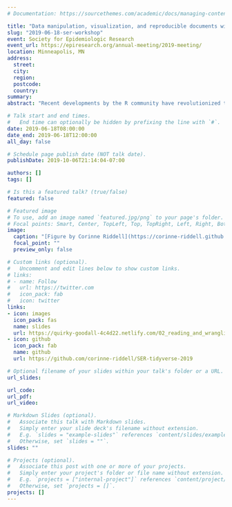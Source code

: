 ```yaml
---
# Documentation: https://sourcethemes.com/academic/docs/managing-content/

title: "Data manipulation, visualization, and reproducible documents with R and the Tidyverse"
slug: "2019-06-18-ser-workshop"
event: Society for Epidemiologic Research
event_url: https://epiresearch.org/annual-meeting/2019-meeting/
location: Minneapolis, MN
address:
  street:
  city:
  region:
  postcode:
  country:
summary:
abstract: "Recent developments by the R community have revolutionized the data analysis pipeline in R, from manipulating and visualizing data to communicating results. Our workshop will provide hands-on training in tools from the tidyverse ecosystem, using real epidemiologic data. In the first section, we will teach data manipulation with dplyr, a package that makes data cleaning easy, flexible, and enjoyable. In the next section, we will teach data visualization with ggplot2, the most popular plotting package in R, with a focus on creating publication-quality plots. We will then put these tools together to make reproducible documents. Using R Markdown, we will weave code and text together and learn to write papers and reports, exported to PDF, Word, or HTML, entirely in R. This workflow easily propagates upstream changes to data or analyses throughout a document and eliminates copy and paste errors. Together, these tools form a data analysis pipeline for reproducible, publication-ready work."

# Talk start and end times.
#   End time can optionally be hidden by prefixing the line with `#`.
date: 2019-06-18T08:00:00
date_end: 2019-06-18T12:00:00
all_day: false

# Schedule page publish date (NOT talk date).
publishDate: 2019-10-06T21:14:04-07:00

authors: []
tags: []

# Is this a featured talk? (true/false)
featured: false

# Featured image
# To use, add an image named `featured.jpg/png` to your page's folder. 
# Focal points: Smart, Center, TopLeft, Top, TopRight, Left, Right, BottomLeft, Bottom, BottomRight.
image:
  caption: "[Figure by Corinne Riddell](https://corinne-riddell.github.io/)"
  focal_point: ""
  preview_only: false

# Custom links (optional).
#   Uncomment and edit lines below to show custom links.
# links:
# - name: Follow
#   url: https://twitter.com
#   icon_pack: fab
#   icon: twitter
links:
- icon: images
  icon_pack: fas
  name: slides
  url: https://quirky-goodall-4c4d22.netlify.com/02_reading_and_wrangling_data
- icon: github
  icon_pack: fab
  name: github
  url: https://github.com/corinne-riddell/SER-tidyverse-2019

# Optional filename of your slides within your talk's folder or a URL.
url_slides:

url_code:
url_pdf:
url_video:

# Markdown Slides (optional).
#   Associate this talk with Markdown slides.
#   Simply enter your slide deck's filename without extension.
#   E.g. `slides = "example-slides"` references `content/slides/example-slides.md`.
#   Otherwise, set `slides = ""`.
slides: ""

# Projects (optional).
#   Associate this post with one or more of your projects.
#   Simply enter your project's folder or file name without extension.
#   E.g. `projects = ["internal-project"]` references `content/project/deep-learning/index.md`.
#   Otherwise, set `projects = []`.
projects: []
---
```

